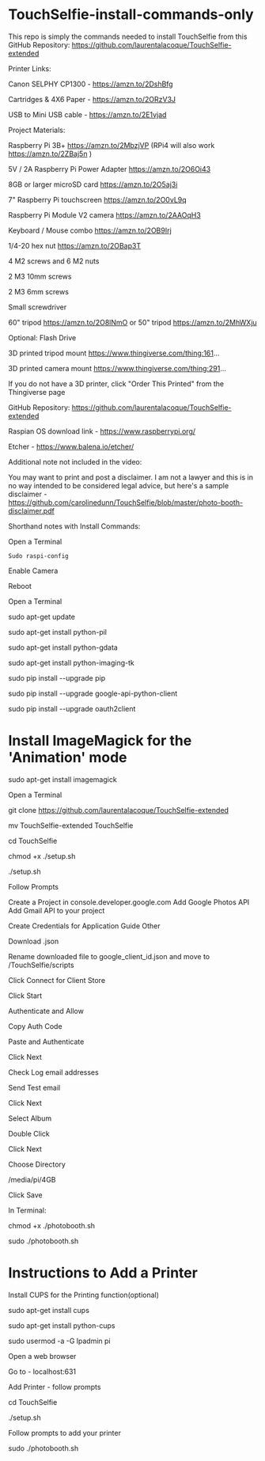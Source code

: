# TouchSelfie-install-commands-only
This repo is simply the commands needed to install TouchSelfie from this GitHub Repository: https://github.com/laurentalacoque/TouchSelfie-extended

Printer Links:

Canon SELPHY CP1300 - https://amzn.to/2DshBfg

Cartridges & 4X6 Paper - https://amzn.to/2ORzV3J

USB to Mini USB cable - https://amzn.to/2E1vjad

Project Materials:

Raspberry Pi 3B+ https://amzn.to/2MbzjVP (RPi4 will also work https://amzn.to/2ZBaj5n )

5V / 2A Raspberry Pi Power Adapter https://amzn.to/2O6Oi43

8GB or larger microSD card https://amzn.to/2O5aj3i

7" Raspberry Pi touchscreen https://amzn.to/2O0vL9q

Raspberry Pi Module V2 camera https://amzn.to/2AAOqH3

Keyboard / Mouse combo https://amzn.to/2OB9Irj

1/4-20 hex nut https://amzn.to/2OBap3T

4 M2 screws and 6 M2 nuts

2 M3 10mm screws

2 M3 6mm screws

Small screwdriver


60" tripod https://amzn.to/2O8lNmO
or 50" tripod https://amzn.to/2MhWXju

Optional: Flash Drive

3D printed tripod mount https://www.thingiverse.com/thing:161...

3D printed camera mount https://www.thingiverse.com/thing:291...

If you do not have a 3D printer, click "Order This Printed" from the Thingiverse page

GitHub Repository: https://github.com/laurentalacoque/TouchSelfie-extended

Raspian OS download link - https://www.raspberrypi.org/

Etcher - https://www.balena.io/etcher/

Additional note not included in the video:

You may want to print and post a disclaimer. I am not a lawyer and this is in no way intended to be considered legal advice, but here's a sample disclaimer - https://github.com/carolinedunn/TouchSelfie/blob/master/photo-booth-disclaimer.pdf

Shorthand notes with Install Commands:

Open a Terminal

```Sudo raspi-config```

Enable Camera

Reboot

Open a Terminal

sudo apt-get update

sudo apt-get install python-pil

sudo apt-get install python-gdata

sudo apt-get install python-imaging-tk

sudo pip install --upgrade pip

sudo pip install --upgrade google-api-python-client

sudo pip install --upgrade oauth2client

# Install ImageMagick for the 'Animation' mode

sudo apt-get install imagemagick

Open a Terminal 

git clone https://github.com/laurentalacoque/TouchSelfie-extended

mv TouchSelfie-extended TouchSelfie

cd TouchSelfie

chmod +x ./setup.sh

./setup.sh

Follow Prompts

Create a Project in console.developer.google.com
Add Google Photos API
Add Gmail API to your project

Create Credentials for Application Guide Other

Download .json

Rename downloaded file to google_client_id.json and move to /TouchSelfie/scripts

Click Connect for Client Store

Click Start

Authenticate and Allow

Copy Auth Code

Paste and Authenticate

Click Next

Check Log email addresses

Send Test email

Click Next

Select Album

Double Click

Click Next

Choose Directory 

/media/pi/4GB

Click Save

In Terminal:

chmod +x ./photobooth.sh

sudo ./photobooth.sh

# Instructions to Add a Printer

Install CUPS for the Printing function(optional)

sudo apt-get install cups

sudo apt-get install python-cups

sudo usermod -a -G lpadmin pi

Open a web browser

Go to - localhost:631

Add Printer - follow prompts

cd TouchSelfie

./setup.sh

Follow prompts to add your printer

sudo ./photobooth.sh
